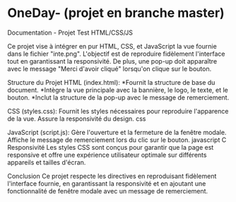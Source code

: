 # OneDay- (projet en branche master)
Documentation - Projet Test HTML/CSS/JS

Ce projet vise à intégrer en pur HTML, CSS, et JavaScript la vue fournie dans le fichier "inte.png". L'objectif est de reproduire fidèlement l'interface tout en garantissant la responsivité. De plus, une pop-up doit apparaître avec le message "Merci d'avoir cliqué" lorsqu'on clique sur le bouton.

Structure du Projet
HTML (index.html):
 *Fournit la structure de base du document.
 *Intègre la vue principale avec la bannière, le logo, le texte, et le bouton.
 *Inclut la structure de la pop-up avec le message de remerciement.


CSS (styles.css):
Fournit les styles nécessaires pour reproduire l'apparence de la vue.
Assure la responsivité du design.
css

JavaScript (script.js):
Gère l'ouverture et la fermeture de la fenêtre modale.
Affiche le message de remerciement lors du clic sur le bouton.
javascript
C
Responsivité
Les styles CSS sont conçus pour garantir que la page est responsive et offre une expérience utilisateur optimale sur différents appareils et tailles d'écran.

Conclusion
Ce projet respecte les directives en reproduisant fidèlement l'interface fournie, en garantissant la responsivité et en ajoutant une fonctionnalité de fenêtre modale avec un message de remerciement.
